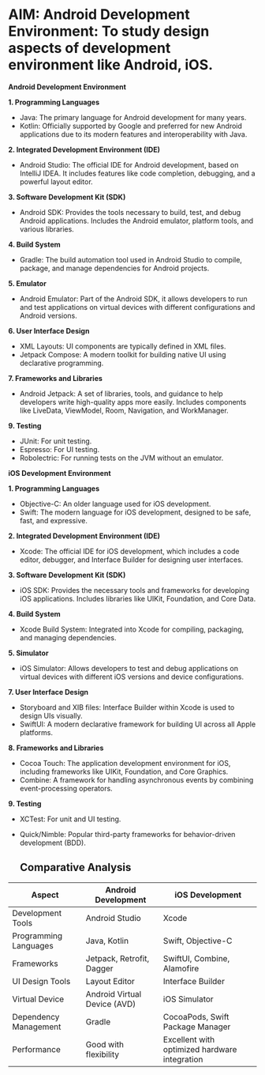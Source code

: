 # AIM: Android Development Environment: To study design aspects of development environment like Android, iOS.

**Android Development Environment**
 
**1. Programming Languages**
- Java: The primary language for Android development for many years.
- Kotlin: Officially supported by Google and preferred for new Android applications due to its modern features and interoperability with Java.

**2. Integrated Development Environment (IDE)**
- Android Studio: The official IDE for Android development, based on IntelliJ IDEA. It includes features like code completion, debugging, and a powerful layout editor.

**3. Software Development Kit (SDK)**
- Android SDK: Provides the tools necessary to build, test, and debug Android applications. Includes the Android emulator, platform tools, and various libraries.

**4. Build System**
- Gradle: The build automation tool used in Android Studio to compile, package, and manage dependencies for Android projects.

**5. Emulator**
  - Android Emulator: Part of the Android SDK, it allows developers to run and test applications on virtual devices with different configurations and Android versions.

**6. User Interface Design**
  - XML Layouts: UI components are typically defined in XML files.
  - Jetpack Compose: A modern toolkit for building native UI using declarative programming.

**7. Frameworks and Libraries**

  - Android Jetpack: A set of libraries, tools, and guidance to help developers write high-quality apps more easily. Includes components like LiveData, ViewModel, Room, Navigation, and WorkManager.

**9. Testing**
   
  - JUnit: For unit testing.
  - Espresso: For UI testing.
  - Robolectric: For running tests on the JVM without an emulator.

**iOS Development Environment**

**1. Programming Languages**

  - Objective-C: An older language used for iOS development.
  - Swift: The modern language for iOS development, designed to be safe, fast, and expressive.

**2. Integrated Development Environment (IDE)**

  - Xcode: The official IDE for iOS development, which includes a code editor, debugger, and Interface Builder for designing user interfaces.

**3. Software Development Kit (SDK)**

  - iOS SDK: Provides the necessary tools and frameworks for developing iOS applications. Includes libraries like UIKit, Foundation, and Core Data.

**4. Build System**

  - Xcode Build System: Integrated into Xcode for compiling, packaging, and managing dependencies.

**5. Simulator**
   
  - iOS Simulator: Allows developers to test and debug applications on virtual devices with different iOS versions and device configurations.

**7. User Interface Design**
   
  - Storyboard and XIB files: Interface Builder within Xcode is used to design UIs visually.
  - SwiftUI: A modern declarative framework for building UI across all Apple platforms.

**8. Frameworks and Libraries**
   
  - Cocoa Touch: The application development environment for iOS, including frameworks like UIKit, Foundation, and Core Graphics.
  - Combine: A framework for handling asynchronous events by combining event-processing operators.

**9. Testing**
   
  - XCTest: For unit and UI testing.
  - Quick/Nimble: Popular third-party frameworks for behavior-driven development (BDD).

    ## Comparative Analysis

| Aspect                 | Android Development                               | iOS Development                                    |
|------------------------|---------------------------------------------------|---------------------------------------------------|
| Development Tools  | Android Studio                                    | Xcode                                             |
| Programming Languages | Java, Kotlin                                   | Swift, Objective-C                                |
| Frameworks         | Jetpack, Retrofit, Dagger                         | SwiftUI, Combine, Alamofire                       |
| UI Design Tools    | Layout Editor                                     | Interface Builder                                 |
| Virtual Device     | Android Virtual Device (AVD)                      | iOS Simulator                                     |
| Dependency Management | Gradle                                         | CocoaPods, Swift Package Manager                  |
| Performance        | Good with flexibility                             | Excellent with optimized hardware integration     |
